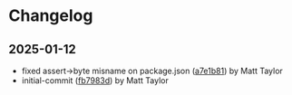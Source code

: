 # Changelog


## 2025-01-12
- fixed assert->byte misname on package.json ([a7e1b81](https://github.com/mjt-engine/byte/commit/a7e1b81c59903707b599df4f24693af7aef27aa6)) by Matt Taylor
- initial-commit ([fb7983d](https://github.com/mjt-engine/byte/commit/fb7983d7920e5322f5011edf3211be1e5d9e4070)) by Matt Taylor
